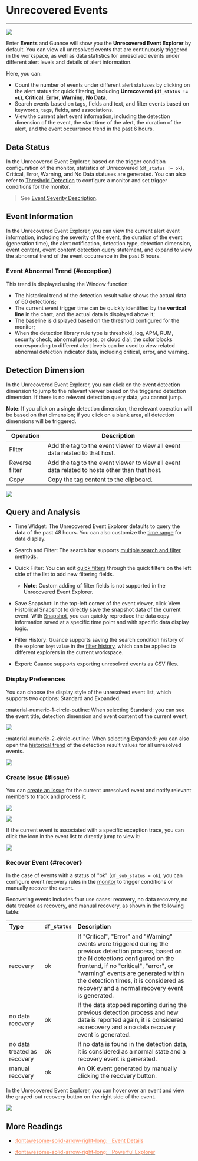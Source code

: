# Unrecovered Events
---

![](../img/5.event_6.png)

Enter **Events** and Guance will show you the **Unrecovered Event Explorer** by default. You can view all unresolved events that are continuously triggered in the workspace, as well as data statistics for unresolved events under different alert levels and details of alert information.

Here, you can:

- Count the number of events under different alert statuses by clicking on the alert status for quick filtering, including **Unrecovered (`df_status != ok`)**, **Critical**, **Error**, **Warning**, **No Data**.
- Search events based on tags, fields and text, and filter events based on keywords, tags, fields, and associations.
- View the current alert event information, including the detection dimension of the event, the start time of the alert, the duration of the alert, and the event occurrence trend in the past 6 hours.


## Data Status

In the Unrecovered Event Explorer, based on the trigger condition configuration of the monitor, statistics of Unrecovered (`df_status != ok`), Critical, Error, Warning, and No Data statuses are generated. You can also refer to [Threshold Detection](../../monitoring/monitor/threshold-detection.md) to configure a monitor and set trigger conditions for the monitor.

> See [Event Severity Description](../../monitoring/monitor/event-level-description.md).

## Event Information

In the Unrecovered Event Explorer, you can view the current alert event information, including the severity of the event, the duration of the event (generation time), the alert notification, detection type, detection dimension, event content, event content detection query statement, and expand to view the abnormal trend of the event occurrence in the past 6 hours.

### Event Abnormal Trend {#exception}

This trend is displayed using the Window function:

- The historical trend of the detection result value shows the actual data of 60 detections;
- The current event trigger time can be quickly identified by the **vertical line** in the chart, and the actual data is displayed above it;
- The baseline is displayed based on the threshold configured for the monitor;
- When the detection library rule type is threshold, log, APM, RUM, security check, abnormal process, or cloud dial, the color blocks corresponding to different alert levels can be used to view related abnormal detection indicator data, including critical, error, and warning.


## Detection Dimension

In the Unrecovered Event Explorer, you can click on the event detection dimension to jump to the relevant viewer based on the triggered detection dimension. If there is no relevant detection query data, you cannot jump.

**Note**: If you click on a single detection dimension, the relevant operation will be based on that dimension; if you click on a blank area, all detection dimensions will be triggered.

| Operation      | Description               |
| ----------- | ------------------------- |
| Filter      | Add the tag to the event viewer to view all event data related to that host.               |
| Reverse filter      | Add the tag to the event viewer to view all event data related to hosts other than that host.               |
| Copy      | Copy the tag content to the clipboard.               |

![](../img/event003.png)

## Query and Analysis


- Time Widget: The Unrecovered Event Explorer defaults to query the data of the past 48 hours. You can also customize the [time range](../../getting-started/function-details/explorer-search.md#time) for data display.

- Search and Filter: The search bar supports [multiple search and filter methods](../../getting-started/function-details/explorer-search.md).

- Quick Filter: You can edit [quick filters](../../getting-started/function-details/explorer-search.md#quick-filter) through the quick filters on the left side of the list to add new filtering fields.

    - **Note**: Custom adding of filter fields is not supported in the Unrecovered Event Explorer.

- Save Snapshot: In the top-left corner of the event viewer, click View Historical Snapshot to directly save the snapshot data of the current event. With [Snapshot](../../getting-started/function-details/snapshot.md), you can quickly reproduce the data copy information saved at a specific time point and with specific data display logic.

- Filter History: Guance supports saving the search condition history of the explorer `key:value` in the [filter history](../../getting-started/function-details/explorer-search.md#filter-history), which can be applied to different explorers in the current workspace.

- Export: Guance supports exporting unresolved events as CSV files.

### Display Preferences

You can choose the display style of the unresolved event list, which supports two options: Standard and Expanded.

:material-numeric-1-circle-outline: When selecting Standard: you can see the event title, detection dimension and event content of the current event;

![](../img/event-1-1.png)

:material-numeric-2-circle-outline: When selecting Expanded: you can also open the [historical trend](#exception) of the detection result values for all unresolved events.

![](../img/event.png)


### Create Issue {#issue}

You can [create an Issue](../../exception/issue.md#event) for the current unresolved event and notify relevant members to track and process it.
 
![](../img/event-2.png)

![](../img/event-3.png)

If the current event is associated with a specific exception trace, you can click the icon in the event list to directly jump to view it:

![](../img/event-6.png)

### Recover Event {#recover}

In the case of events with a status of "ok" (`df_sub_status = ok`), you can configure event recovery rules in the [monitor](../../monitoring/monitor/index.md) to trigger conditions or manually recover the event.

Recovering events includes four use cases: recovery, no data recovery, no data treated as recovery, and manual recovery, as shown in the following table:

| Type       | `df_status` | Description                                                    |
| :------------- | :-------- | :----------------------------------------------------------- |
| recovery           | ok        | If "Critical", "Error" and "Warning" events were triggered during the previous detection process, based on the N detections configured on the frontend, if no "critical", "error", or "warning" events are generated within the detection times, it is considered as recovery and a normal recovery event is generated. |
| no data recovery     | ok        | If the data stopped reporting during the previous detection process and new data is reported again, it is considered as recovery and a no data recovery event is generated. |
| no data treated as recovery | ok        | If no data is found in the detection data, it is considered as a normal state and a recovery event is generated. |
| manual recovery       | ok        | An OK event generated by manually clicking the recovery button.                             |

In the Unrecovered Event Explorer, you can hover over an event and view the grayed-out recovery button on the right side of the event.

![](../img/5.event_4.png)


## More Readings

<div class="grid cards" markdown>

- [<font color="coral"> :fontawesome-solid-arrow-right-long: &nbsp; Event Details</font>](event-details.md)

</div>



<div class="grid cards" markdown>

- [<font color="coral"> :fontawesome-solid-arrow-right-long: &nbsp; Powerful Explorer</font>](../../getting-started/function-details/explorer-search.md)

</div>
